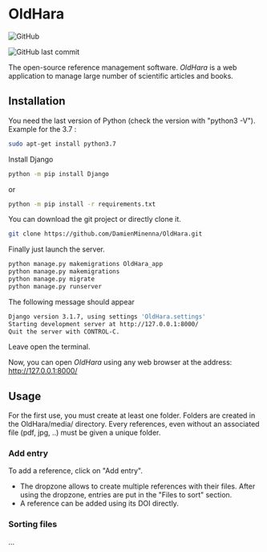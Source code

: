 # OldHara

![GitHub](https://img.shields.io/github/license/DamienMinenna/OldHara?style=flat-square)

![GitHub last commit](https://img.shields.io/github/last-commit/DamienMinenna/OldHara?style=flat-square)

The open-source reference management software.
*OldHara* is a web application to manage large number of scientific articles and books.



## Installation

You need the last version of Python (check the version with "python3 -V"). Example for the 3.7 : 

```bash
sudo apt-get install python3.7
```

Install Django

```bash
python -m pip install Django
```
or
```bash
python -m pip install -r requirements.txt
```

You can download the git project or directly clone it.

```bash
git clone https://github.com/DamienMinenna/OldHara.git
```

Finally just launch the server.

```bash
python manage.py makemigrations OldHara_app
python manage.py makemigrations
python manage.py migrate
python manage.py runserver
```

The following message should appear

```bash
Django version 3.1.7, using settings 'OldHara.settings'
Starting development server at http://127.0.0.1:8000/
Quit the server with CONTROL-C.
```
Leave open the terminal.

Now, you can open *OldHara* using any web browser at the address: http://127.0.0.1:8000/



## Usage

For the first use, you must create at least one folder. Folders are created in the OldHara/media/ directory. Every references, even without an associated file (pdf, jpg, ..) must be given a unique folder. 

### Add entry

To add a reference, click on "Add entry". 

* The dropzone allows to create multiple references with their files. After using the dropzone, entries are put in the "Files to sort" section.
* A reference can be added using its DOI directly.

### Sorting files

...